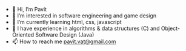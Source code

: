 - 👋 Hi, I’m Pavit
- 👀 I’m interested in software engineering and game design
- 🌱 I’m currently learning html, css, javascript
- 💞️ I have experience in algorithms & data structures (C) and Object-Oriented Software Design (Java)
- 📫 How to reach me pavit.vat@gmail.com

<!---
PavitGitHub/PavitGitHub is a ✨ special ✨ repository because its `README.md` (this file) appears on your GitHub profile.
You can click the Preview link to take a look at your changes.
--->
